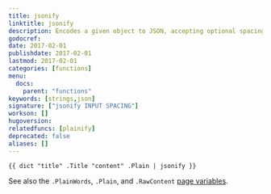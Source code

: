 ```yaml
---
title: jsonify
linktitle: jsonify
description: Encodes a given object to JSON, accepting optional spacing to return pretty printed output.
godocref:
date: 2017-02-01
publishdate: 2017-02-01
lastmod: 2017-02-01
categories: [functions]
menu:
  docs:
    parent: "functions"
keywords: [strings,json]
signature: ["jsonify INPUT SPACING"]
workson: []
hugoversion:
relatedfuncs: [plainify]
deprecated: false
aliases: []
---
```


```
{{ dict "title" .Title "content" .Plain | jsonify }}
```

See also the `.PlainWords`, `.Plain`, and `.RawContent` [page variables][pagevars].

[pagevars]: /variables/page/
